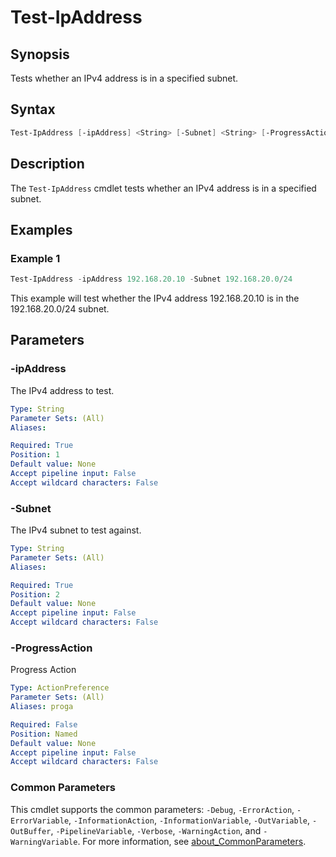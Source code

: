 # Test-IpAddress

## Synopsis

Tests whether an IPv4 address is in a specified subnet.

## Syntax

```powershell
Test-IpAddress [-ipAddress] <String> [-Subnet] <String> [-ProgressAction <ActionPreference>] [<CommonParameters>]
```

## Description

The `Test-IpAddress` cmdlet tests whether an IPv4 address is in a specified subnet.

## Examples

### Example 1

```powershell
Test-IpAddress -ipAddress 192.168.20.10 -Subnet 192.168.20.0/24
```

This example will test whether the IPv4 address 192.168.20.10 is in the 192.168.20.0/24 subnet.

## Parameters

### -ipAddress

The IPv4 address to test.

```yaml
Type: String
Parameter Sets: (All)
Aliases:

Required: True
Position: 1
Default value: None
Accept pipeline input: False
Accept wildcard characters: False
```

### -Subnet

The IPv4 subnet to test against.

```yaml
Type: String
Parameter Sets: (All)
Aliases:

Required: True
Position: 2
Default value: None
Accept pipeline input: False
Accept wildcard characters: False
```

### -ProgressAction

Progress Action

```yaml
Type: ActionPreference
Parameter Sets: (All)
Aliases: proga

Required: False
Position: Named
Default value: None
Accept pipeline input: False
Accept wildcard characters: False
```

### Common Parameters

This cmdlet supports the common parameters: `-Debug`, `-ErrorAction`, `-ErrorVariable`, `-InformationAction`, `-InformationVariable`, `-OutVariable`, `-OutBuffer`, `-PipelineVariable`, `-Verbose`, `-WarningAction`, and `-WarningVariable`. For more information, see [about_CommonParameters](http://go.microsoft.com/fwlink/?LinkID=113216).
